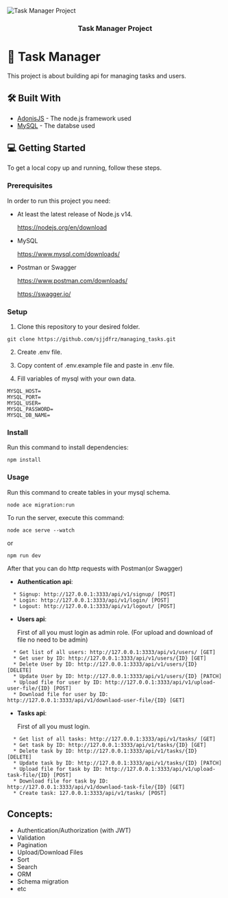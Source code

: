 ![Task Manager Project](https://snacknation.com/wp-content/uploads/2020/12/Best-Task-Management-Software-Platforms.png)

<h3 align="center"><b>Task Manager Project</b></h3>

# 📖 Task Manager

This project is about building api for managing tasks and users.

## 🛠 Built With

* [AdonisJS](https://docs.adonisjs.com/guides/introduction) - The node.js framework used
* [MySQL](https://dev.mysql.com/doc/) - The databse used

## 💻 Getting Started
To get a local copy up and running, follow these steps.

### Prerequisites

In order to run this project you need:

* At least the latest release of Node.js v14.

  https://nodejs.org/en/download

* MySQL

  https://www.mysql.com/downloads/

* Postman or Swagger

  https://www.postman.com/downloads/

  https://swagger.io/

### Setup

1) Clone this repository to your desired folder.
```
git clone https://github.com/sjjdfrz/managing_tasks.git
```
2) Create .env file.

3) Copy content of .env.example file and paste in .env file.
4) Fill variables of mysql with your own data.
```
MYSQL_HOST=
MYSQL_PORT=
MYSQL_USER=
MYSQL_PASSWORD=
MYSQL_DB_NAME=
```


### Install
Run this command to install dependencies:
```
npm install
```



### Usage

Run this command to create tables in your mysql schema.
```
node ace migration:run
```

To run the server, execute this command:
```
node ace serve --watch
```
or
```
npm run dev
```

After that you can do http requests with Postman(or Swagger)

* **Authentication api**:
```
  * Signup: http://127.0.0.1:3333/api/v1/signup/ [POST]
  * Login: http://127.0.0.1:3333/api/v1/login/ [POST]
  * Logout: http://127.0.0.1:3333/api/v1/logout/ [POST]
```

* **Users api**:

  First of all you must login as admin role. (For upload and download of file no need to be admin)
```
  * Get list of all users: http://127.0.0.1:3333/api/v1/users/ [GET]
  * Get user by ID: http://127.0.0.1:3333/api/v1/users/{ID} [GET]
  * Delete User by ID: http://127.0.0.1:3333/api/v1/users/{ID} [DELETE]
  * Update User by ID: http://127.0.0.1:3333/api/v1/users/{ID} [PATCH]
  * Upload file for user by ID: http://127.0.0.1:3333/api/v1/upload-user-file/{ID} [POST]
  * Download file for user by ID: http://127.0.0.1:3333/api/v1/downlaod-user-file/{ID} [GET]
```

* **Tasks api**:

  First of all you must login.
```
  * Get list of all tasks: http://127.0.0.1:3333/api/v1/tasks/ [GET]
  * Get task by ID: http://127.0.0.1:3333/api/v1/tasks/{ID} [GET]
  * Delete task by ID: http://127.0.0.1:3333/api/v1/tasks/{ID} [DELETE]
  * Update task by ID: http://127.0.0.1:3333/api/v1/tasks/{ID} [PATCH]
  * Upload file for task by ID: http://127.0.0.1:3333/api/v1/upload-task-file/{ID} [POST]
  * Download file for task by ID: http://127.0.0.1:3333/api/v1/downlaod-task-file/{ID} [GET]
  * Create task: 127.0.0.1:3333/api/v1/tasks/ [POST]
```

## Concepts:

* Authentication/Authorization (with JWT)
* Validation
* Pagination
* Upload/Download Files
* Sort
* Search
* ORM
* Schema migration
* etc
